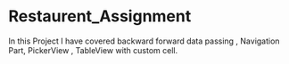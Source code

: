 # Restaurent_Assignment
In this Project I have covered backward forward data passing , Navigation Part, PickerView , TableView with custom cell.
